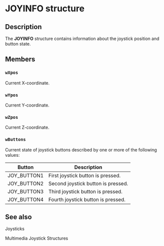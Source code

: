 # JOYINFO structure

## Description

The **JOYINFO** structure contains information about the joystick position and button state.

## Members

### `wXpos`

Current X-coordinate.

### `wYpos`

Current Y-coordinate.

### `wZpos`

Current Z-coordinate.

### `wButtons`

Current state of joystick buttons described by one or more of the following values:

| Button | Description |
| --- | --- |
| JOY_BUTTON1 | First joystick button is pressed. |
| JOY_BUTTON2 | Second joystick button is pressed. |
| JOY_BUTTON3 | Third joystick button is pressed. |
| JOY_BUTTON4 | Fourth joystick button is pressed. |

## See also

Joysticks

Multimedia Joystick Structures